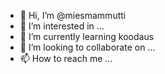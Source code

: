 - 👋 Hi, I’m @miesmammutti
- 👀 I’m interested in ...
- 🌱 I’m currently learning koodaus
- 💞️ I’m looking to collaborate on ...
- 📫 How to reach me ...

<!---
miesmammutti/miesmammutti is a ✨ special ✨ repository because its `README.md` (this file) appears on your GitHub profile.
You can click the Preview link to take a look at your changes.
--->
